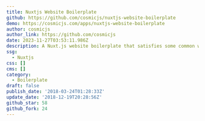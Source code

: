 ```yaml
---
title: Nuxtjs Website Boilerplate
github: https://github.com/cosmicjs/nuxtjs-website-boilerplate
demo: https://cosmicjs.com/apps/nuxtjs-website-boilerplate
author: cosmicjs
author_link: https://github.com/cosmicjs
date: 2023-11-27T03:53:11.986Z
description: A Nuxt.js website boilerplate that satisfies some common website requirements.
ssg:
  - Nuxtjs
css: []
cms: []
category:
  - Boilerplate
draft: false
publish_date: '2018-03-24T01:28:33Z'
update_date: '2018-12-19T20:28:56Z'
github_star: 58
github_fork: 24
---
```

